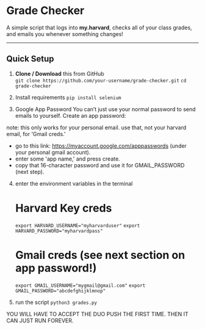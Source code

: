 # Grade Checker

A simple script that logs into **my.harvard**, checks all of your class grades, and emails you whenever something changes!

---

## Quick Setup

1. **Clone / Download** this from GitHub  
   `git clone https://github.com/your-username/grade-checker.git`
   `cd grade-checker`

2. Install requirements
   `pip install selenium`

3. Google App Password
You can’t just use your normal password to send emails to yourself. Create an app password:

note: this only works for your personal email. use that, not your harvard email, for 'Gmail creds.'
- go to this link: https://myaccount.google.com/apppasswords (under your personal gmail account).
- enter some 'app name,' and press create.
- copy that 16-character password and use it for GMAIL_PASSWORD (next step).

4. enter the environment variables in the terminal
    # Harvard Key creds
    `export HARVARD_USERNAME="myharvarduser"`
    `export HARVARD_PASSWORD="myharvardpass"`

    # Gmail creds (see next section on app password!)
    `export GMAIL_USERNAME="mygmail@gmail.com"`
    `export GMAIL_PASSWORD="abcdefghijklmnop"`

5. run the script
    `python3 grades.py`

YOU WILL HAVE TO ACCEPT THE DUO PUSH THE FIRST TIME. THEN IT CAN JUST RUN FOREVER.
